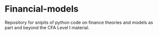 # Financial-models
Repository for snipits of python code on finance theories and models as part and beyond the CFA Level I material.
